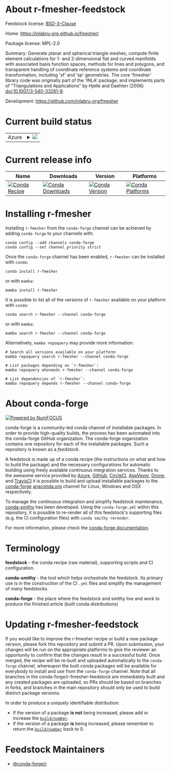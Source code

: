 About r-fmesher-feedstock
=========================

Feedstock license: [BSD-3-Clause](https://github.com/conda-forge/r-fmesher-feedstock/blob/main/LICENSE.txt)

Home: https://inlabru-org.github.io/fmesher/

Package license: MPL-2.0

Summary: Generate planar and spherical triangle meshes, compute finite element calculations for 1- and 2-dimensional flat and curved manifolds with associated basis function spaces, methods for lines and polygons, and transparent handling of coordinate reference systems and coordinate transformation, including 'sf' and 'sp' geometries. The core 'fmesher' library code was originally part of the 'INLA' package, and implements parts of "Triangulations and Applications" by Hjelle and Daehlen (2006) <doi:10.1007/3-540-33261-8>.

Development: https://github.com/inlabru-org/fmesher

Current build status
====================


<table>
    
  <tr>
    <td>Azure</td>
    <td>
      <details>
        <summary>
          <a href="https://dev.azure.com/conda-forge/feedstock-builds/_build/latest?definitionId=20235&branchName=main">
            <img src="https://dev.azure.com/conda-forge/feedstock-builds/_apis/build/status/r-fmesher-feedstock?branchName=main">
          </a>
        </summary>
        <table>
          <thead><tr><th>Variant</th><th>Status</th></tr></thead>
          <tbody><tr>
              <td>linux_64_r_base4.4</td>
              <td>
                <a href="https://dev.azure.com/conda-forge/feedstock-builds/_build/latest?definitionId=20235&branchName=main">
                  <img src="https://dev.azure.com/conda-forge/feedstock-builds/_apis/build/status/r-fmesher-feedstock?branchName=main&jobName=linux&configuration=linux%20linux_64_r_base4.4" alt="variant">
                </a>
              </td>
            </tr><tr>
              <td>linux_64_r_base4.5</td>
              <td>
                <a href="https://dev.azure.com/conda-forge/feedstock-builds/_build/latest?definitionId=20235&branchName=main">
                  <img src="https://dev.azure.com/conda-forge/feedstock-builds/_apis/build/status/r-fmesher-feedstock?branchName=main&jobName=linux&configuration=linux%20linux_64_r_base4.5" alt="variant">
                </a>
              </td>
            </tr><tr>
              <td>osx_64_r_base4.4</td>
              <td>
                <a href="https://dev.azure.com/conda-forge/feedstock-builds/_build/latest?definitionId=20235&branchName=main">
                  <img src="https://dev.azure.com/conda-forge/feedstock-builds/_apis/build/status/r-fmesher-feedstock?branchName=main&jobName=osx&configuration=osx%20osx_64_r_base4.4" alt="variant">
                </a>
              </td>
            </tr><tr>
              <td>osx_64_r_base4.5</td>
              <td>
                <a href="https://dev.azure.com/conda-forge/feedstock-builds/_build/latest?definitionId=20235&branchName=main">
                  <img src="https://dev.azure.com/conda-forge/feedstock-builds/_apis/build/status/r-fmesher-feedstock?branchName=main&jobName=osx&configuration=osx%20osx_64_r_base4.5" alt="variant">
                </a>
              </td>
            </tr><tr>
              <td>win_64_r_base4.4</td>
              <td>
                <a href="https://dev.azure.com/conda-forge/feedstock-builds/_build/latest?definitionId=20235&branchName=main">
                  <img src="https://dev.azure.com/conda-forge/feedstock-builds/_apis/build/status/r-fmesher-feedstock?branchName=main&jobName=win&configuration=win%20win_64_r_base4.4" alt="variant">
                </a>
              </td>
            </tr><tr>
              <td>win_64_r_base4.5</td>
              <td>
                <a href="https://dev.azure.com/conda-forge/feedstock-builds/_build/latest?definitionId=20235&branchName=main">
                  <img src="https://dev.azure.com/conda-forge/feedstock-builds/_apis/build/status/r-fmesher-feedstock?branchName=main&jobName=win&configuration=win%20win_64_r_base4.5" alt="variant">
                </a>
              </td>
            </tr>
          </tbody>
        </table>
      </details>
    </td>
  </tr>
</table>

Current release info
====================

| Name | Downloads | Version | Platforms |
| --- | --- | --- | --- |
| [![Conda Recipe](https://img.shields.io/badge/recipe-r--fmesher-green.svg)](https://anaconda.org/conda-forge/r-fmesher) | [![Conda Downloads](https://img.shields.io/conda/dn/conda-forge/r-fmesher.svg)](https://anaconda.org/conda-forge/r-fmesher) | [![Conda Version](https://img.shields.io/conda/vn/conda-forge/r-fmesher.svg)](https://anaconda.org/conda-forge/r-fmesher) | [![Conda Platforms](https://img.shields.io/conda/pn/conda-forge/r-fmesher.svg)](https://anaconda.org/conda-forge/r-fmesher) |

Installing r-fmesher
====================

Installing `r-fmesher` from the `conda-forge` channel can be achieved by adding `conda-forge` to your channels with:

```
conda config --add channels conda-forge
conda config --set channel_priority strict
```

Once the `conda-forge` channel has been enabled, `r-fmesher` can be installed with `conda`:

```
conda install r-fmesher
```

or with `mamba`:

```
mamba install r-fmesher
```

It is possible to list all of the versions of `r-fmesher` available on your platform with `conda`:

```
conda search r-fmesher --channel conda-forge
```

or with `mamba`:

```
mamba search r-fmesher --channel conda-forge
```

Alternatively, `mamba repoquery` may provide more information:

```
# Search all versions available on your platform:
mamba repoquery search r-fmesher --channel conda-forge

# List packages depending on `r-fmesher`:
mamba repoquery whoneeds r-fmesher --channel conda-forge

# List dependencies of `r-fmesher`:
mamba repoquery depends r-fmesher --channel conda-forge
```


About conda-forge
=================

[![Powered by
NumFOCUS](https://img.shields.io/badge/powered%20by-NumFOCUS-orange.svg?style=flat&colorA=E1523D&colorB=007D8A)](https://numfocus.org)

conda-forge is a community-led conda channel of installable packages.
In order to provide high-quality builds, the process has been automated into the
conda-forge GitHub organization. The conda-forge organization contains one repository
for each of the installable packages. Such a repository is known as a *feedstock*.

A feedstock is made up of a conda recipe (the instructions on what and how to build
the package) and the necessary configurations for automatic building using freely
available continuous integration services. Thanks to the awesome service provided by
[Azure](https://azure.microsoft.com/en-us/services/devops/), [GitHub](https://github.com/),
[CircleCI](https://circleci.com/), [AppVeyor](https://www.appveyor.com/),
[Drone](https://cloud.drone.io/welcome), and [TravisCI](https://travis-ci.com/)
it is possible to build and upload installable packages to the
[conda-forge](https://anaconda.org/conda-forge) [anaconda.org](https://anaconda.org/)
channel for Linux, Windows and OSX respectively.

To manage the continuous integration and simplify feedstock maintenance,
[conda-smithy](https://github.com/conda-forge/conda-smithy) has been developed.
Using the ``conda-forge.yml`` within this repository, it is possible to re-render all of
this feedstock's supporting files (e.g. the CI configuration files) with ``conda smithy rerender``.

For more information, please check the [conda-forge documentation](https://conda-forge.org/docs/).

Terminology
===========

**feedstock** - the conda recipe (raw material), supporting scripts and CI configuration.

**conda-smithy** - the tool which helps orchestrate the feedstock.
                   Its primary use is in the construction of the CI ``.yml`` files
                   and simplify the management of *many* feedstocks.

**conda-forge** - the place where the feedstock and smithy live and work to
                  produce the finished article (built conda distributions)


Updating r-fmesher-feedstock
============================

If you would like to improve the r-fmesher recipe or build a new
package version, please fork this repository and submit a PR. Upon submission,
your changes will be run on the appropriate platforms to give the reviewer an
opportunity to confirm that the changes result in a successful build. Once
merged, the recipe will be re-built and uploaded automatically to the
`conda-forge` channel, whereupon the built conda packages will be available for
everybody to install and use from the `conda-forge` channel.
Note that all branches in the conda-forge/r-fmesher-feedstock are
immediately built and any created packages are uploaded, so PRs should be based
on branches in forks, and branches in the main repository should only be used to
build distinct package versions.

In order to produce a uniquely identifiable distribution:
 * If the version of a package **is not** being increased, please add or increase
   the [``build/number``](https://docs.conda.io/projects/conda-build/en/latest/resources/define-metadata.html#build-number-and-string).
 * If the version of a package **is** being increased, please remember to return
   the [``build/number``](https://docs.conda.io/projects/conda-build/en/latest/resources/define-metadata.html#build-number-and-string)
   back to 0.

Feedstock Maintainers
=====================

* [@conda-forge/r](https://github.com/orgs/conda-forge/teams/r/)

